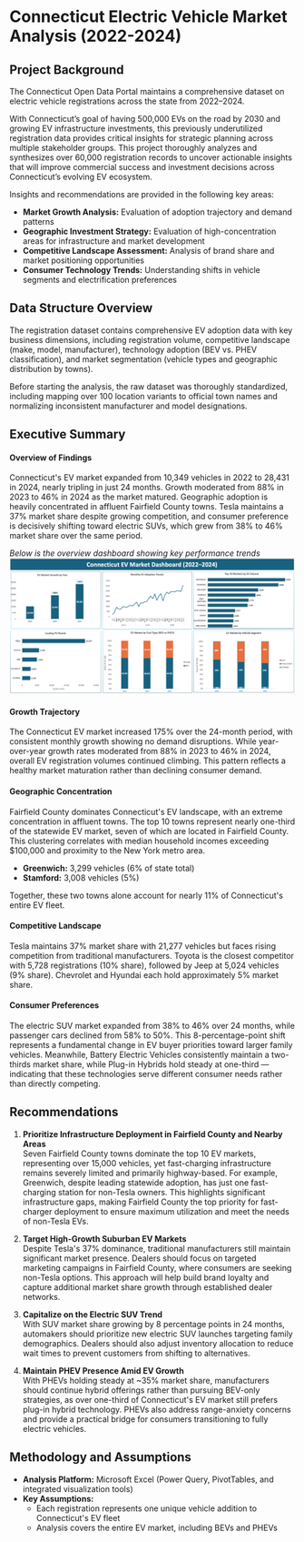 # Connecticut Electric Vehicle Market Analysis (2022-2024)  

## Project Background  
The Connecticut Open Data Portal maintains a comprehensive dataset on electric vehicle registrations across the state from 2022–2024.  

With Connecticut’s goal of having 500,000 EVs on the road by 2030 and growing EV infrastructure investments, this previously underutilized registration data provides critical insights for strategic planning across multiple stakeholder groups. This project thoroughly analyzes and synthesizes over 60,000 registration records to uncover actionable insights that will improve commercial success and investment decisions across Connecticut’s evolving EV ecosystem.  

Insights and recommendations are provided in the following key areas:  
- **Market Growth Analysis:** Evaluation of adoption trajectory and demand patterns  
- **Geographic Investment Strategy:** Evaluation of high-concentration areas for infrastructure and market development  
- **Competitive Landscape Assessment:** Analysis of brand share and market positioning opportunities  
- **Consumer Technology Trends:** Understanding shifts in vehicle segments and electrification preferences  

## Data Structure Overview  
The registration dataset contains comprehensive EV adoption data with key business dimensions, including registration volume, competitive landscape (make, model, manufacturer), technology adoption (BEV vs. PHEV classification), and market segmentation (vehicle types and geographic distribution by towns).  

Before starting the analysis, the raw dataset was thoroughly standardized, including mapping over 100 location variants to official town names and normalizing inconsistent manufacturer and model designations.  

## Executive Summary  

#### Overview of Findings  
Connecticut's EV market expanded from 10,349 vehicles in 2022 to 28,431 in 2024, nearly tripling in just 24 months. Growth moderated from 88% in 2023 to 46% in 2024 as the market matured. Geographic adoption is heavily concentrated in affluent Fairfield County towns. Tesla maintains a 37% market share despite growing competition, and consumer preference is decisively shifting toward electric SUVs, which grew from 38% to 46% market share over the same period.  

*Below is the overview dashboard showing key performance trends*  
![Dashboard Visualization](assets/Dashboard.png)

#### Growth Trajectory  
The Connecticut EV market increased 175% over the 24-month period, with consistent monthly growth showing no demand disruptions. While year-over-year growth rates moderated from 88% in 2023 to 46% in 2024, overall EV registration volumes continued climbing. This pattern reflects a healthy market maturation rather than declining consumer demand.  

#### Geographic Concentration  
Fairfield County dominates Connecticut's EV landscape, with an extreme concentration in affluent towns. The top 10 towns represent nearly one-third of the statewide EV market, seven of which are located in Fairfield County. This clustering correlates with median household incomes exceeding $100,000 and proximity to the New York metro area.  

- **Greenwich:** 3,299 vehicles (6% of state total)  
- **Stamford:** 3,008 vehicles (5%)  

Together, these two towns alone account for nearly 11% of Connecticut's entire EV fleet.  

#### Competitive Landscape  
Tesla maintains 37% market share with 21,277 vehicles but faces rising competition from traditional manufacturers. Toyota is the closest competitor with 5,728 registrations (10% share), followed by Jeep at 5,024 vehicles (9% share). Chevrolet and Hyundai each hold approximately 5% market share.  

#### Consumer Preferences  
The electric SUV market expanded from 38% to 46% over 24 months, while passenger cars declined from 58% to 50%. This 8-percentage-point shift represents a fundamental change in EV buyer priorities toward larger family vehicles. Meanwhile, Battery Electric Vehicles consistently maintain a two-thirds market share, while Plug-in Hybrids hold steady at one-third —indicating that these technologies serve different consumer needs rather than directly competing.  

## Recommendations  

1. **Prioritize Infrastructure Deployment in Fairfield County and Nearby Areas**  
   Seven Fairfield County towns dominate the top 10 EV markets, representing over 15,000 vehicles, yet fast-charging infrastructure remains severely limited and primarily highway-based. For example, Greenwich, despite leading statewide adoption, has just one fast-charging station for non-Tesla owners. This highlights significant infrastructure gaps, making Fairfield County the top priority for fast-charger deployment to ensure maximum utilization and meet the needs of non-Tesla EVs.  

2. **Target High-Growth Suburban EV Markets**  
   Despite Tesla's 37% dominance, traditional manufacturers still maintain significant market presence. Dealers should focus on targeted marketing campaigns in Fairfield County, where consumers are seeking non-Tesla options. This approach will help build brand loyalty and capture additional market share growth through established dealer networks.  

3. **Capitalize on the Electric SUV Trend**  
   With SUV market share growing by 8 percentage points in 24 months, automakers should prioritize new electric SUV launches targeting family demographics. Dealers should also adjust inventory allocation to reduce wait times to prevent customers from shifting to alternatives.  

4. **Maintain PHEV Presence Amid EV Growth**  
   With PHEVs holding steady at ~35% market share, manufacturers should continue hybrid offerings rather than pursuing BEV-only strategies, as over one-third of Connecticut's EV market still prefers plug-in hybrid technology. PHEVs also address range-anxiety concerns and provide a practical bridge for consumers transitioning to fully electric vehicles. 

## Methodology and Assumptions  

- **Analysis Platform:** Microsoft Excel (Power Query, PivotTables, and integrated visualization tools)  
- **Key Assumptions:**  
  - Each registration represents one unique vehicle addition to Connecticut's EV fleet  
  - Analysis covers the entire EV market, including BEVs and PHEVs  

